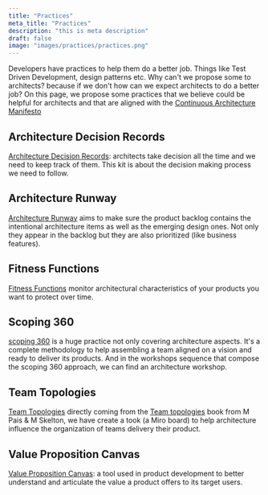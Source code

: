 ```yaml
---
title: "Practices"
meta_title: "Practices"
description: "this is meta description"
draft: false
image: "images/practices/practices.png"
---
```


Developers have practices to help them do a better job. Things like Test Driven Development, design patterns etc. Why can't we propose some to architects? because if we don't how can we expect architects to do a better job? On this page, we propose some practices that we believe could be helpful for architects and that are aligned with the [Continuous Architecture Manifesto](../manifesto)

## Architecture Decision Records

[Architecture Decision Records](architecture-decision-records): architects take decision all the time and we need to keep track of them. This kit is about the decision making process we need to follow.

## Architecture Runway

[Architecture Runway](architecture-runway) aims to make sure the product backlog contains the intentional architecture items as well as the emerging design ones. Not only they appear in the backlog but they are also prioritized (like business features).

## Fitness Functions

[Fitness Functions](fitness-functions) monitor architectural characteristics of your products you want to protect over time.

## Scoping 360

[scoping 360](scoping-360) is a huge practice not only covering architecture aspects. It's a complete methodology to help assembling a team aligned on a vision and ready to deliver its products. And in the workshops sequence that compose the scoping 360 approach, we can find an architecture workshop.

## Team Topologies

[Team Topologies](team-topologies) directly coming from the [Team topologies](https://teamtopologies.com) book from M Pais & M Skelton, we have create a took (a Miro board) to help architecture influence the organization of teams delivery their product.

## Value Proposition Canvas

[Value Proposition Canvas](value-proposition-canvas): a tool used in product development to better understand and articulate the value a product offers to its target users.
